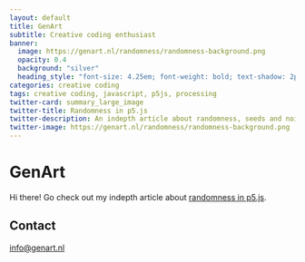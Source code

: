 ```yaml
---
layout: default
title: GenArt
subtitle: Creative coding enthusiast
banner: 
  image: https://genart.nl/randomness/randomness-background.png
  opacity: 0.4
  background: "silver"
  heading_style: "font-size: 4.25em; font-weight: bold; text-shadow: 2px 2px 2px #000; color: #FFF; "
categories: creative coding
tags: creative coding, javascript, p5js, processing
twitter-card: summary_large_image
twitter-title: Randomness in p5.js
twitter-description: An indepth article about randomness, seeds and noise in p5.js
twitter-image: https://genart.nl/randomness/randomness-background.png
---
```


# GenArt

Hi there! 
Go check out my indepth article about [randomness in p5.js](randomness/).


## Contact
info@genart.nl

